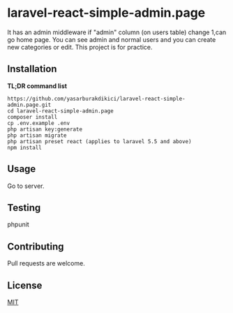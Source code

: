 # laravel-react-simple-admin.page
It has an admin middleware if "admin" column (on users table) change 1,can go home page.
You can see admin and normal users and you can create new categories or edit.
This project is for practice.

## Installation

**TL;DR command list**

    https://github.com/yasarburakdikici/laravel-react-simple-admin.page.git
    cd laravel-react-simple-admin.page
    composer install
    cp .env.example .env
    php artisan key:generate
    php artisan migrate
    php artisan preset react (applies to laravel 5.5 and above)
    npm install
    
    
 ## Usage

Go to server.

## Testing

  phpunit

## Contributing
Pull requests are welcome. 

## License
[MIT](https://choosealicense.com/licenses/mit/)
